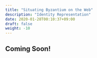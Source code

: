 ```yaml
---
title: "Situating Byzantium on the Web"
description: "Identity Representation"
date: 2020-01-28T00:10:37+09:00
draft: false
weight: -10
---
```


## Coming Soon!


